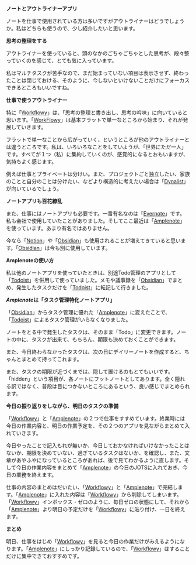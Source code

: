 **ノートとアウトライナーアプリ**

ノートを仕事で使用されている方は多いですがアウトライナーはどうでしょうか。私はどちらも使うので、少し紹介したいと思います。

**思考の整理をする**

アウトライナーを使っていると、頭のなかのごちゃごちゃとした思考が、段々整っていくのを感じて、とても気に入っています。

私はマルチタスクが苦手なので、まだ始まっていない項目は表示させず、終わったことは閉じておける、そのように、今しないといけないことだけにフォーカスできるところもいいですね。

**仕事で使うアウトライナー**

特に「[Workflowy](https://workflowy.com/)」は、「思考の整理と書き出し、思考の吟味」に向いていると思います。「[WorkFlowy](https://workflowy.com/)」は基本フラットで単一なところから始まり、それが発展していきます。

フラットで単一なことから広がっていく、というところが他のアウトライナーとは違うところです。私は、いろいろなことをしていようが、「世界にただ一人」です。すべてが１つ（私）に集約していくのが、感覚的になるとおもいますが、気持ちよく感じます。

例えば仕事とプライベートは分けい。また、プロジェクトごと独立したい、家族のことと自分のことは分けたい、などより構造的に考えたい場合は「[Dynalist](https://dynalist.io/)」が向いているでしょう。

**ノートアプリも百花繚乱**

また、仕事にはノートアプリも必要です。一番有名なのは「[Evernote](https://evernote.com/intl/jp)」です。私も会社で使用していたことがありました。そしてここ最近は「[Amplenote](https://www.amplenote.com/)」を使っています。あまり有名ではありません。

今なら「[Notion](https://www.notion.so/ja-jp)」や「[Obsidian](https://obsidian.md/)」も使用されることが増えてきていると思います。「[Obsidian](https://obsidian.md/)」は今も別に使用しています。

**Amplenoteの使い方**

私は他のノートアプリを使っていたときは、別途Todo管理のアプリとして「[Todoist](https://todoist.com/ja)」を併用して使っていました。メモや議事録を「[Obsidian](https://obsidian.md/)」でまとめ、発生したタスクだけを「[Todoist](https://todoist.com/ja)」に転記して行きました。

***Amplenote*****は「タスク管理特化ノートアプリ」**

「[Obsidian](https://obsidian.md/)」からタスク管理に優れた「[Amplenote](https://www.amplenote.com/)」に変えたことで、「[Todoist](https://todoist.com/ja)」によるタスク管理がいらなくなりました。

ノートをとる中で発生したタスクは、そのまま「Todo」に変更できます。ノートの中に、タスクが出来て、もちろん、期限も決めておくことができます。

また、今日終わらなかったタスクは、次の日にデイリーノートを作成すると、ちゃんとまとめて持ってこれます。

また、タスクの期限が近づくまでは、隠して置けるのもとてもいいです。「hidden」という項目が、各ノートにフットノートとしてあります。全く隠れる訳ではなく、普段は目につかないところにあるという、良い感じでまとめられます。

**今日の振り返りをしながら、明日のタスクの準備**

「[Workflowy](https://workflowy.com/)」と「[Amplenote](https://www.amplenote.com/)」の２つで仕事をすすめています。終業時には今日の作業内容と、明日の作業予定を、その２つのアプリを見ながらまとめて入れていきます。

今日やったことで記入もれが無いか、今日しておかなければいけなかったことはないか、期限を決めていない、過ぎているタスクはないか、を確認し、また、文章があやふやになっているところがあれば、後で見てわかるように直します。そして今日の作業内容をまとめて「[Amplenote](https://www.amplenote.com/)」の今日のJOTSに入れておき、今日の業務を終えます。

仕事の内容のまとめはだいたい、「[Workflowy](https://workflowy.com/)」と「[Amplenote](https://www.amplenote.com/)」で完結します。「[Amplenote](https://www.amplenote.com/)」に入れた内容は「[Workflowy](https://workflowy.com/)」から削除してしまいます。「[Workflowy](https://workflowy.com/)」インボックス・ゼロのように、毎日ゼロの状態にして、それから「[Amplenote](https://www.amplenote.com/)」より明日の予定だけを「[Workflowy](https://workflowy.com/)」に貼り付け、一日を終えます。

**まとめ**

明日、仕事をはじめ「[Workflowy](https://workflowy.com/)」を見ると今日の作業だけがみえるようになります。「[Amplenote](https://www.amplenote.com/)」にしっかり記録しているので、「[Workflowy](https://workflowy.com/)」はすることだけに集中できておすすめです。